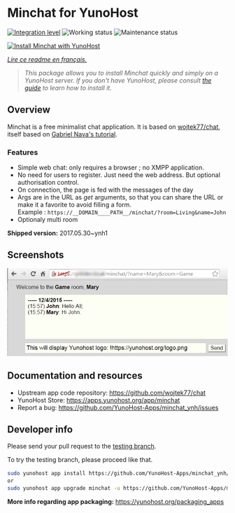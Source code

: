 <!--
N.B.: This README was automatically generated by https://github.com/YunoHost/apps/tree/master/tools/README-generator
It shall NOT be edited by hand.
-->

# Minchat for YunoHost

[![Integration level](https://dash.yunohost.org/integration/minchat.svg)](https://dash.yunohost.org/appci/app/minchat) ![Working status](https://ci-apps.yunohost.org/ci/badges/minchat.status.svg) ![Maintenance status](https://ci-apps.yunohost.org/ci/badges/minchat.maintain.svg)

[![Install Minchat with YunoHost](https://install-app.yunohost.org/install-with-yunohost.svg)](https://install-app.yunohost.org/?app=minchat)

*[Lire ce readme en français.](./README_fr.md)*

> *This package allows you to install Minchat quickly and simply on a YunoHost server.
If you don't have YunoHost, please consult [the guide](https://yunohost.org/#/install) to learn how to install it.*

## Overview

Minchat is a free minimalist chat application. It is based on [wojtek77/chat](https://github.com/wojtek77/chat), itself based on [Gabriel Nava's tutorial](http://code.tutsplus.com/tutorials/how-to-create-a-simple-web-based-chat-application--net-5931).

### Features

- Simple web chat: only requires a browser ; no XMPP application.
- No need for users to register. Just need the web address. But optional authorisation control.
- On connection, the page is fed with the messages of the day
- Args are in the URL as *get* arguments, so that you can share the URL or make it a favorite to avoid filling a form.  
Example : `https://__DOMAIN____PATH__/minchat/?room=Living&name=John`
- Optionaly multi room

**Shipped version:** 2017.05.30~ynh1

## Screenshots

![Screenshot of Minchat](./doc/screenshots/minchat_ynh_screenshot01.gif)

## Documentation and resources

* Upstream app code repository: <https://github.com/wojtek77/chat>
* YunoHost Store: <https://apps.yunohost.org/app/minchat>
* Report a bug: <https://github.com/YunoHost-Apps/minchat_ynh/issues>

## Developer info

Please send your pull request to the [testing branch](https://github.com/YunoHost-Apps/minchat_ynh/tree/testing).

To try the testing branch, please proceed like that.

``` bash
sudo yunohost app install https://github.com/YunoHost-Apps/minchat_ynh/tree/testing --debug
or
sudo yunohost app upgrade minchat -u https://github.com/YunoHost-Apps/minchat_ynh/tree/testing --debug
```

**More info regarding app packaging:** <https://yunohost.org/packaging_apps>
